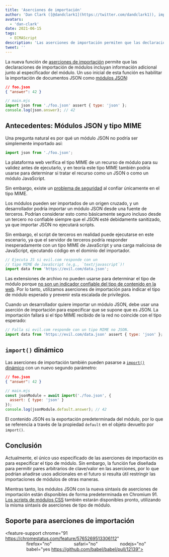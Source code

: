 ```yaml
---
title: 'Aserciones de importación'
author: 'Dan Clark ([@dandclark1](https://twitter.com/dandclark1)), importador asertivo de aserciones de importación'
avatars:
  - 'dan-clark'
date: 2021-06-15
tags:
  - ECMAScript
description: 'Las aserciones de importación permiten que las declaraciones de importación de módulos incluyan información adicional junto al especificador del módulo'
tweet: ''
---
```


La nueva función de [aserciones de importación](https://github.com/tc39/proposal-import-assertions) permite que las declaraciones de importación de módulos incluyan información adicional junto al especificador del módulo. Un uso inicial de esta función es habilitar la importación de documentos JSON como [módulos JSON](https://github.com/tc39/proposal-json-modules):

<!--truncate-->
```json
// foo.json
{ "answer": 42 }
```

```javascript
// main.mjs
import json from './foo.json' assert { type: 'json' };
console.log(json.answer); // 42
```

## Antecedentes: Módulos JSON y tipo MIME

Una pregunta natural es por qué un módulo JSON no podría ser simplemente importado así:

```javascript
import json from './foo.json';
```

La plataforma web verifica el tipo MIME de un recurso de módulo para su validez antes de ejecutarlo, y en teoría este tipo MIME también podría usarse para determinar si tratar el recurso como un JSON o como un módulo JavaScript.

Sin embargo, existe un [problema de seguridad](https://github.com/w3c/webcomponents/issues/839) al confiar únicamente en el tipo MIME.

Los módulos pueden ser importados de un origen cruzado, y un desarrollador podría importar un módulo JSON desde una fuente de terceros. Podrían considerar esto como básicamente seguro incluso desde un tercero no confiable siempre que el JSON esté debidamente sanitizado, ya que importar JSON no ejecutará scripts.

Sin embargo, el script de terceros en realidad puede ejecutarse en este escenario, ya que el servidor de terceros podría responder inesperadamente con un tipo MIME de JavaScript y una carga maliciosa de JavaScript, ejecutando código en el dominio del importador.

```javascript
// Ejecuta JS si evil.com responde con un
// tipo MIME de JavaScript (e.g., `text/javascript`)!
import data from 'https://evil.com/data.json';
```

Las extensiones de archivo no pueden usarse para determinar el tipo de módulo porque [no son un indicador confiable del tipo de contenido en la web](https://github.com/tc39/proposal-import-assertions/blob/master/content-type-vs-file-extension.md). Por lo tanto, utilizamos aserciones de importación para indicar el tipo de módulo esperado y prevenir esta escalada de privilegios.

Cuando un desarrollador quiere importar un módulo JSON, debe usar una aserción de importación para especificar que se supone que es JSON. La importación fallará si el tipo MIME recibido de la red no coincide con el tipo esperado:

```javascript
// Falla si evil.com responde con un tipo MIME no JSON.
import data from 'https://evil.com/data.json' assert { type: 'json' };
```

## `import()` dinámico

Las aserciones de importación también pueden pasarse a [`import()` dinámico](https://v8.dev/features/dynamic-import#dynamic) con un nuevo segundo parámetro:

```json
// foo.json
{ "answer": 42 }
```

```javascript
// main.mjs
const jsonModule = await import('./foo.json', {
  assert: { type: 'json' }
});
console.log(jsonModule.default.answer); // 42
```

El contenido JSON es la exportación predeterminada del módulo, por lo que se referencia a través de la propiedad `default` en el objeto devuelto por `import()`.

## Conclusión

Actualmente, el único uso especificado de las aserciones de importación es para especificar el tipo de módulo. Sin embargo, la función fue diseñada para permitir pares arbitrarios de clave/valor en las aserciones, por lo que podrían añadirse usos adicionales en el futuro si resulta útil restringir las importaciones de módulos de otras maneras.

Mientras tanto, los módulos JSON con la nueva sintaxis de aserciones de importación están disponibles de forma predeterminada en Chromium 91. [Los scripts de módulos CSS](https://chromestatus.com/feature/5948572598009856) también estarán disponibles pronto, utilizando la misma sintaxis de aserciones de tipo de módulo.

## Soporte para aserciones de importación

<feature-support chrome="91 https://chromestatus.com/feature/5765269513306112"
                 firefox="no"
                 safari="no"
                 nodejs="no"
                 babel="yes https://github.com/babel/babel/pull/12139"></feature-support>

